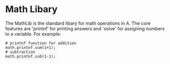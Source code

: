 # Math Libary

The MathLib is the standard libary for math operations in A. The core features are 'printnf' for printing answers and 'solve' for assigning numbers to a variable. For example:

    # printnf function for addition
    math.printnf.sum(1+1);
    # subtraction
    math.printnf.sub(1-1);